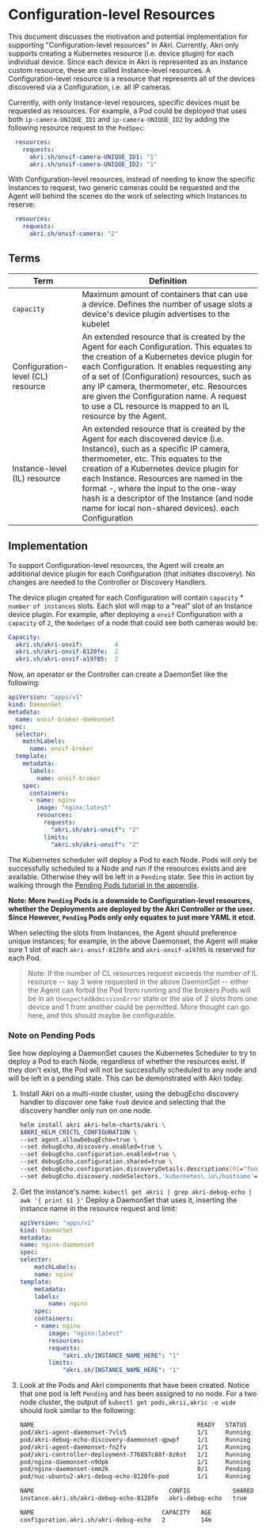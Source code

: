 # Configuration-level Resources

This document discusses the motivation and potential implementation for supporting "Configuration-level resources" in Akri. Currently, Akri only supports creating a Kubernetes resource (i.e. device plugin) for each individual device. Since each device in Akri is represented as an Instance custom resource, these are called Instance-level resources. A Configuration-level resource is a resource that represents all of the devices discovered via a Configuration, i.e. all IP cameras.

Currently, with only Instance-level resources, specific devices must be requested as resources. For example, a Pod could be deployed that uses both `ip-camera-UNIQUE_ID1` and `ip-camera-UNIQUE_ID2` by adding the following resource request to the `PodSpec`:

```yaml
  resources:
    requests:
      akri.sh/onvif-camera-UNIQUE_ID1: "1"
      akri.sh/onvif-camera-UNIQUE_ID2: "1"
```

With Configuration-level resources, instead of needing to know the specific Instances to request, two generic cameras could be requested and the Agent will behind the scenes do the work of selecting which Instances to reserve:

```yaml
  resources:
    requests:
      akri.sh/onvif-camera: "2"
```

## Terms

| Term | Definition |
| --- | --- |
| `capacity`  | Maximum amount of containers that can use a device. Defines the number of usage slots a device's device plugin advertises to the kubelet |
| Configuration-level (CL) resource | An extended resource that is created by the Agent for each Configuration. This equates to the creation of a Kubernetes device plugin for each Configuration. It enables requesting any of a set of (Configuration) resources, such as any IP camera, thermometer, etc. Resources are given the Configuration name. A request to use a CL resource is mapped to an IL resource by the Agent. |
| Instance-level (IL) resource | An extended resource that is created by the Agent for each discovered device (i.e. Instance), such as a specific IP camera, thermometer, etc. This equates to the creation of a Kubernetes device plugin for each Instance. Resources are named in the format <Configuration Name>-<HASH>, where the input to the one-way hash is a descriptor of the Instance (and node name for local non-shared devices). each Configuration |

## Implementation

To support Configuration-level resources, the Agent will create an additional device plugin for each
Configuration (that initiates discovery). No changes are needed to the Controller or Discovery Handlers.

The device plugin created for each Configuration will contain `capacity` * `number of
instances` slots. Each slot will map to a "real" slot of an Instance device plugin. For example,
after deploying a `onvif` Configuration with a `capacity` of `2`, the `NodeSpec` of a node that
could see both cameras would be:

```yaml
Capacity:
  akri.sh/akri-onvif:         4
  akri.sh/akri-onvif-8120fe:  2
  akri.sh/akri-onvif-a19705:  2
```

Now, an operator or the Controller can create a DaemonSet like the following:

```yaml
apiVersion: "apps/v1"
kind: DaemonSet
metadata:
  name: onvif-broker-daemonset
spec:
  selector:
    matchLabels:
      name: onvif-broker
  template:
    metadata:
      labels:
        name: onvif-broker
    spec:
      containers:
      - name: nginx
        image: "nginx:latest"
        resources:
          requests:
            "akri.sh/akri-onvif": "2"
          limits:
            "akri.sh/akri-onvif": "2"
```

The Kubernetes scheduler will deploy a Pod to each Node. Pods will only be successfully scheduled to
a Node and run if the resources exists and are available. Otherwise they will be left in a `Pending`
state. See this in action by walking through the [Pending Pods tutorial in the
appendix](#Note-on-Pending-Pods).

**Note: More `Pending` Pods is a downside to Configuration-level resources, whether the Deployments are deployed by the Akri Controller or the user. Since
However, `Pending` Pods only only equates to just more YAML it etcd.**

When selecting the slots from Instances, the Agent should preference unique instances; for example, in the above Daemonset, the Agent will make sure 1 slot of each `akri-onvif-8120fe` and `akri-onvif-a19705` is reserved for each Pod.

> Note: If the number of CL resources request exceeds the number of IL resource -- say 3 were requested in the above DaemonSet -- either the Agent can forbid the Pod from running and the brokers Pods will be in an `UnexpectedAdmissionError` state or the use of 2 slots from one device and 1 from another could be permitted. More thought can go here, and this should maybe be configurable.

### Note on Pending Pods

See how deploying a DaemonSet causes the Kubernetes Scheduler to try to deploy a Pod to each Node,
regardless of whether the resources exist. If they don't exist, the Pod will not be successfully
scheduled to any node and will be left in a pending state. This can be demonstrated with Akri today.

1. Install Akri on a multi-node cluster, using the debugEcho discovery handler to discover one fake
   `foo0` device and selecting that the discovery handler only run on one node.

    ```sh
    helm install akri akri-helm-charts/akri \
    $AKRI_HELM_CRICTL_CONFIGURATION \
    --set agent.allowDebugEcho=true \
    --set debugEcho.discovery.enabled=true \
    --set debugEcho.configuration.enabled=true \
    --set debugEcho.configuration.shared=true \
    --set debugEcho.configuration.discoveryDetails.descriptions[0]="foo0" \
    --set debugEcho.discovery.nodeSelectors.'kubernetes\.io\/hostname'=$HOSTNAME
    ```

1. Get the instance's name: `kubectl get akrii | grep akri-debug-echo | awk '{ print $1 }'` Deploy a
   DaemonSet that uses it, inserting the instance name in the resource request and limit:

    ```yaml
    apiVersion: "apps/v1"
    kind: DaemonSet
    metadata:
    name: nginx-daemonset
    spec:
    selector:
        matchLabels:
        name: nginx
    template:
        metadata:
        labels:
            name: nginx
        spec:
        containers:
        - name: nginx
            image: "nginx:latest"
            resources:
            requests:
                "akri.sh/INSTANCE_NAME_HERE": "1"
            limits:
                "akri.sh/INSTANCE_NAME_HERE": "1"
    ```

1. Look at the Pods and Akri components that have been created. Notice that one pod is left
   `Pending` and has been assigned to no node. For a two node cluster, the output of `kubectl get
   pods,akrii,akric -o wide` should look similar to the following:

    ```sh
    NAME                                              READY   STATUS    RESTARTS   AGE     IP            NODE          NOMINATED NODE   READINESS GATES
    pod/akri-agent-daemonset-7vls5                    1/1     Running   0          14m     10.42.1.118   nuc-ubtunu1   <none>           <none>
    pod/akri-debug-echo-discovery-daemonset-qpwpf     1/1     Running   0          14m     10.42.0.104   nuc-ubuntu2   <none>           <none>
    pod/akri-agent-daemonset-fn2fv                    1/1     Running   0          14m     10.42.0.103   nuc-ubuntu2   <none>           <none>
    pod/akri-controller-deployment-776897c88f-8z6st   1/1     Running   0          14m     10.42.1.119   nuc-ubtunu1   <none>           <none>
    pod/nginx-daemonset-n9dpk                         1/1     Running   0          13m     10.42.0.107   nuc-ubuntu2   <none>           <none>
    pod/nginx-daemonset-smm2k                         0/1     Pending   0          13m     <none>        <none>        <none>           <none>
    pod/nuc-ubuntu2-akri-debug-echo-8120fe-pod        1/1     Running   0          8m23s   10.42.0.108   nuc-ubuntu2   <none>           <none>

    NAME                                      CONFIG            SHARED   NODES             AGE
    instance.akri.sh/akri-debug-echo-8120fe   akri-debug-echo   true     ["nuc-ubuntu2"]   8m25s

    NAME                                    CAPACITY   AGE
    configuration.akri.sh/akri-debug-echo   2          14m
    ```
